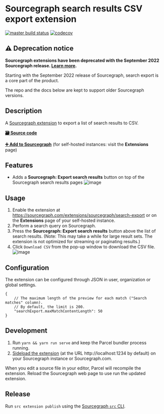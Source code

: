 # Sourcegraph search results CSV export extension

[![master build status](https://img.shields.io/github/workflow/status/sourcegraph/sourcegraph-search-export/build/master?logo=github)](https://github.com/sourcegraph/sourcegraph-search-export/actions?query=branch%3Amaster)
[![codecov](https://codecov.io/gh/sourcegraph/sourcegraph-search-export/branch/master/graph/badge.svg)](https://codecov.io/gh/sourcegraph/sourcegraph-search-export)

## ⚠️ Deprecation notice

**Sourcegraph extensions have been deprecated with the September 2022 Sourcegraph
release. [Learn more](https://docs.sourcegraph.com/extensions/deprecation).**

Starting with the September 2022 release of Sourcegraph, search export is a core part of the product.

The repo and the docs below are kept to support older Sourcegraph versions.

## Description

A [Sourcegraph extension](https://docs.sourcegraph.com/extensions) to export a list of search results to CSV.

[**🗃️ Source code**](https://github.com/sourcegraph/sourcegraph-search-export)

[**➕ Add to Sourcegraph**](https://sourcegraph.com/extensions/sourcegraph/search-export) (for self-hosted instances: visit the **Extensions** page)

## Features

-   Adds a **Sourcegraph: Export search results** button on top of the Sourcegraph search results pages
![image](https://user-images.githubusercontent.com/68532117/138749863-2d5bb850-5707-4d3f-9090-ef73236d7053.png)
## Usage

1. Enable the extension at https://sourcegraph.com/extensions/sourcegraph/search-export or on the **Extensions** page of your self-hosted instance.
1. Perform a search query on Sourcegraph.
1. Press the **Sourcegraph: Export search results** button above the list of search results. (Note: This may take a while for large result sets. The extension is not optimized for streaming or paginating results.)
1. Click `Download CSV` from the pop-up window to download the CSV file.
![image](https://user-images.githubusercontent.com/68532117/138749809-9c074bd8-d9f2-4998-a84e-f6a3b0cfd4aa.png)

## Configuration

The extension can be configured through JSON in user, organization or global settings.

```jsonc
{
    // The maximum length of the preview for each match ("Search matches" column).
    // By default, the limit is 200.
    "searchExport.maxMatchContentLength": 50
}
```

## Development

1. Run `yarn && yarn run serve` and keep the Parcel bundler process running.
1. [Sideload the extension](https://docs.sourcegraph.com/extensions/authoring/local_development) (at the URL http://localhost:1234 by default) on your Sourcegraph instance or Sourcegraph.com.

When you edit a source file in your editor, Parcel will recompile the extension. Reload the Sourcegraph web page to use run the updated extension.

## Release

Run `src extension publish` using the [Sourcegraph `src` CLI](https://github.com/sourcegraph/src-cli).
